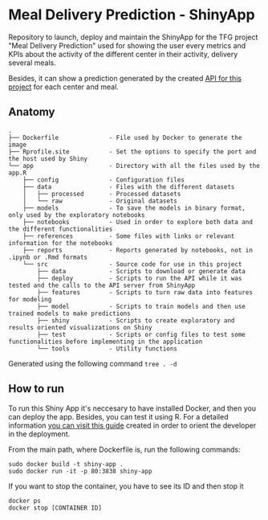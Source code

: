 # Meal Delivery Prediction - ShinyApp
Repository to launch, deploy and maintain the ShinyApp for the TFG project "Meal Delivery Prediction" used for showing the user every metrics and KPIs about the activity of the different center in their activity, delivery several meals.

Besides, it can show a prediction generated by the created [API for this project](https://github.com/sergiobemar/tfg-sb-meal-delivery-prediction-api/) for each center and meal.

## Anatomy

```
.
├── Dockerfile				- File used by Docker to generate the image
├── Rprofile.site			- Set the options to specify the port and the host used by Shiny
└── app						- Directory with all the files used by the app.R
    ├── config				- Configuration files
    ├── data				- Files with the different datasets
    │   ├── processed		- Processed datasets
    │   └── raw				- Original datasets
    ├── models				- To save the models in binary format, only used by the exploratory notebooks
    ├── notebooks			- Used in order to explore both data and the different functionalities
    ├── references			- Some files with links or relevant information for the notebooks
    ├── reports				- Reports generated by notebooks, not in .ipynb or .Rmd formats
    └── src					- Source code for use in this project
        ├── data			- Scripts to download or generate data
        ├── deploy			- Scripts to run the API while it was tested and the calls to the API server from ShinyApp
        ├── features		- Scripts to turn raw data into features for modeling
        ├── model			- Scripts to train models and then use trained models to make predictions
        ├── shiny			- Scripts to create exploratory and results oriented visualizations on Shiny
        ├── test			- Scripts or config files to test some functionalities before implementing in the application
        └── tools			- Utility functions

```

Generated using the following command ```tree . -d```

## How to run

To run this Shiny App it's neccesary to have installed Docker, and then you can deploy the app. Besides, you can test it using R. For a detailed information [you can visit this guide](https://github.com/sergiobemar/tfg-sb-meal-delivery-prediction) created in order to orient the developer in the deployment.

From the main path, where Dockerfile is, run the following commands:

```
sudo docker build -t shiny-app .
sudo docker run -it -p 80:3838 shiny-app
```

If you want to stop the container, you have to see its ID and then stop it

```
docker ps
docker stop [CONTAINER ID]
```
